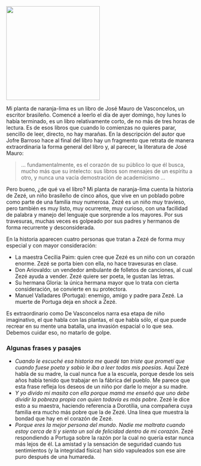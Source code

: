 <!--
.. title: Mi planta de naranja-lima
.. slug: mi-planta-de-naranja-lima
.. date: 2022-02-28 13:40:45 UTC-06:00
.. tags: 
.. category: 
.. link: 
.. description: 
.. type: text
-->

<img src="https://i.gr-assets.com/images/S/compressed.photo.goodreads.com/books/1312928956l/10200182.jpg" width="250px">

Mi planta de naranja-lima es un libro de José Mauro de Vasconcelos, un escritor brasileño. Comencé a leerlo el día de ayer domingo, hoy lunes lo había terminado, es un libro relativamente corto, de no más de tres horas de lectura. Es de esos libros que cuando lo comienzas no quieres parar, sencillo de leer, directo, no hay marañas. En la descripción del autor que Jofre Barroso hace al final del libro hay un fragmento que retrata de manera extraordinaria la forma general del libro y, al parecer, la literatura de José Mauro:

> ... fundamentalmente, es el corazón de su público lo que él busca, mucho más que su intelecto: sus libros son mensajes de un espíritu a otro, y nunca una vacía demostración de academicismo ...

Pero bueno, ¿de qué va el libro? Mi planta de naranja-lima cuenta la historia de Zezé, un niño brasileño de cinco años, que vive en un poblado pobre como parte de una familia muy numerosa. Zezé es un niño muy travieso, pero también es muy listo, muy ocurrente, muy curioso, con una facilidad de palabra y manejo del lenguaje que sorprende a los mayores. Por sus travesuras, muchas veces es golpeado por sus padres y hermanos de forma recurrente y desconsiderada. 

En la historia aparecen cuatro personas que tratan a Zezé de forma muy especial y con mayor consideración:

* La maestra Cecilia Paim: quien cree que Zezé es un niño con un corazón enorme. Zezé se porta bien con ella, no hace travesuras en clase.
* Don Ariovaldo: un vendedor ambulante de folletos de canciones, al cual Zezé ayuda a vender. Zezé quiere ser poeta, le gustan las letras.
* Su hermana Gloria: la única hermana mayor que lo trata con cierta consideración, se convierte en su protectora.
* Manuel Valladares (Portuga): enemigo, amigo y padre para Zezé. La muerte de Portuga deja en *shock* a Zezé.

Es extraordinario como De Vasconcelos narra esa etapa de niño imaginativo, el que habla con las plantas, el que habla sólo, el que puede recrear en su mente una batalla, una invasión espacial o lo que sea. Debemos cuidar eso, no matarlo de golpe. 

### Algunas frases y pasajes

* *Cuando le escuché esa historia me quedé tan triste que prometí que cuando fuese poeta y sabio le iba a leer todas mis poesías*. Aquí Zezé habla de su madre, la cual nunca fue a la escuela, porque desde los seis años había tenido que trabajar en la fábrica del pueblo. Me parece que esta frase refleja los deseos de un niño por darle lo mejor a su madre.
* *Y yo divido mi masita con ella porque mamá me enseñó que uno debe dividir la pobreza propia con quien todavía es más pobre*. Zezé le dice esto a su maestra, haciendo referencia a Dorotília, una compañera cuya familia era mucho más pobre que la de Zezé. Una línea que muestra la bondad que hay en el corazón de Zezé.
* *Porque eres la mejor persona del mundo. Nadie me maltrata cuando estoy cerca de ti y siento un sol de felicidad dentro de mi corazón*. Zezé respondiendo a Portuga sobre la razón por la cual no quería estar nunca más lejos de él. La amistad y la sensación de seguridad cuando tus sentimientos (y la integridad física) han sido vapuleados son ese aire puro después de una humareda.













 


